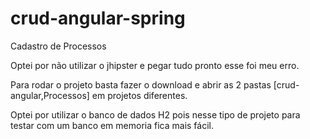 # crud-angular-spring
 Cadastro de Processos
 
 Optei por não utilizar o jhipster e pegar tudo pronto esse foi meu erro.
 
 Para rodar o projeto basta fazer o download e abrir as 2 pastas [crud-angular,Processos] em projetos diferentes.
 
 Optei por utilizar o banco de dados H2 pois nesse tipo de projeto para testar com um banco em memoria fica mais fácil.
 
